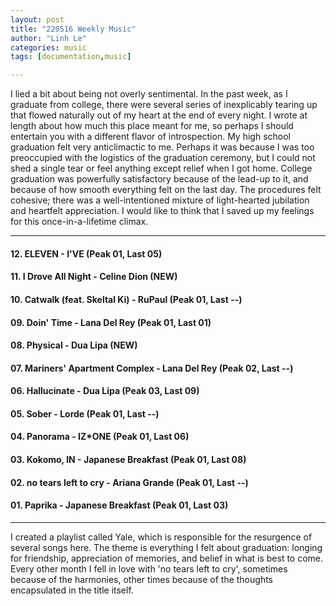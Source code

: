 ```yaml
---
layout: post
title: "220516 Weekly Music"
author: "Linh Le"
categories: music
tags: [documentation,music]

---
```

I lied a bit about being not overly sentimental. In the past week, as I graduate from college, there were several series of inexplicably tearing up that flowed naturally out of my heart at the end of every night. I wrote at length about how much this place meant for me, so perhaps I should entertain you with a different flavor of introspection. My high school graduation felt very anticlimactic to me. Perhaps it was because I was too preoccupied with the logistics of the graduation ceremony, but I could not shed a single tear or feel anything except relief when I got home. College graduation was powerfully satisfactory because of the lead-up to it, and because of how smooth everything felt on the last day. The procedures felt cohesive; there was a well-intentioned mixture of light-hearted jubilation and heartfelt appreciation. I would like to think that I saved up my feelings for this once-in-a-lifetime climax.
<hr>
<h4>12. ELEVEN - I'VE                               (Peak 01, Last 05)</h4>
<h4>11. I Drove All Night - Celine Dion             (NEW)</h4>
<h4>10. Catwalk (feat. Skeltal Ki) - RuPaul         (Peak 01, Last --)</h4>
<h4>09. Doin' Time - Lana Del Rey                   (Peak 01, Last 01)</h4>
<h4>08. Physical - Dua Lipa                         (NEW)</h4>
<h4>07. Mariners' Apartment Complex - Lana Del Rey  (Peak 02, Last --)</h4>
<h4>06. Hallucinate - Dua Lipa                      (Peak 03, Last 09)</h4>
<h4>05. Sober - Lorde                               (Peak 01, Last --)</h4>
<h4>04. Panorama - IZ*ONE                           (Peak 01, Last 06)</h4>
<h4>03. Kokomo, IN - Japanese Breakfast             (Peak 01, Last 08)</h4>
<h4>02. no tears left to cry - Ariana Grande        (Peak 01, Last --)</h4>
<h4>01. Paprika - Japanese Breakfast                (Peak 01, Last 03)</h4>
<hr>
I created a playlist called Yale, which is responsible for the resurgence of several songs here. The theme is everything I felt about graduation: longing for friendship, appreciation of memories, and belief in what is best to come. Every other month I fell in love with 'no tears left to cry', sometimes because of the harmonies, other times because of the thoughts encapsulated in the title itself.